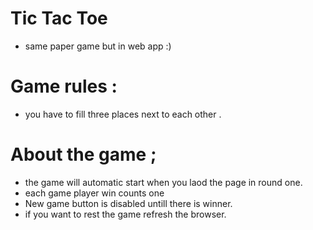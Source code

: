 # Tic Tac Toe
- same paper game but in web app :)
# Game rules : 
- you have to fill three places next to each other .
# About the game ;
- the game will automatic start when you laod the page in round one.
- each game player win counts one
- New game button is disabled untill there is winner.
- if you want to rest the game refresh the browser.
